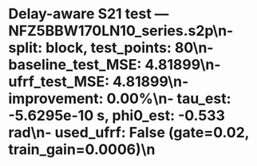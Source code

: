 # Delay-aware S21 test — NFZ5BBW170LN10_series.s2p\n- split: block, test_points: 80\n- baseline_test_MSE: 4.81899\n- ufrf_test_MSE: 4.81899\n- improvement: 0.00%\n- tau_est: -5.6295e-10 s, phi0_est: -0.533 rad\n- used_ufrf: False (gate=0.02, train_gain=0.0006)\n
